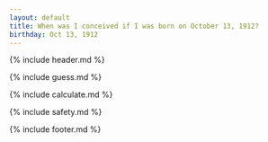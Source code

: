 ```yaml
---
layout: default
title: When was I conceived if I was born on October 13, 1912?
birthday: Oct 13, 1912
---
```


{% include header.md %}

{% include guess.md %}

{% include calculate.md %}

{% include safety.md %}

{% include footer.md %}



